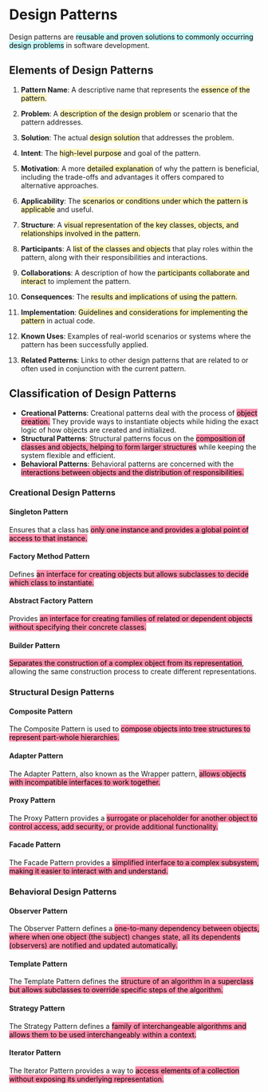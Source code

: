 # Design Patterns
Design patterns are <mark style="background: #ABF7F7A6;">reusable and proven solutions to commonly occurring design problems</mark> in software development.

## Elements of Design Patterns
1. **Pattern Name**: A descriptive name that represents the <mark style="background: #FFF3A3A6;">essence of the pattern.</mark> 
    
2. **Problem**: A <mark style="background: #FFF3A3A6;">description of the design problem</mark> or scenario that the pattern addresses. 
    
3. **Solution**: The actual <mark style="background: #FFF3A3A6;">design solution</mark> that addresses the problem.
    
4. **Intent**: The <mark style="background: #FFF3A3A6;">high-level purpose</mark> and goal of the pattern.
    
5. **Motivation**: A more <mark style="background: #FFF3A3A6;">detailed explanation</mark> of why the pattern is beneficial, including the trade-offs and advantages it offers compared to alternative approaches.
    
6. **Applicability**: The <mark style="background: #FFF3A3A6;">scenarios or conditions under which the pattern is applicable</mark> and useful. 
    
7. **Structure**: A <mark style="background: #FFF3A3A6;">visual representation of the key classes, objects, and relationships involved in the pattern.</mark>
    
8. **Participants**: A <mark style="background: #FFF3A3A6;">list of the classes and objects</mark> that play roles within the pattern, along with their responsibilities and interactions.
    
9. **Collaborations**: A description of how the <mark style="background: #FFF3A3A6;">participants collaborate and interact</mark> to implement the pattern.
    
10. **Consequences**: The <mark style="background: #FFF3A3A6;">results and implications of using the pattern.</mark>
    
11. **Implementation**: <mark style="background: #FFF3A3A6;">Guidelines and considerations for implementing the pattern</mark> in actual code. 
    
12. **Known Uses**: Examples of real-world scenarios or systems where the pattern has been successfully applied. 
    
13. **Related Patterns**: Links to other design patterns that are related to or often used in conjunction with the current pattern. 

## Classification of Design Patterns
- **Creational Patterns**: Creational patterns deal with the process of <mark style="background: #FF5582A6;">object creation.</mark> They provide ways to instantiate objects while hiding the exact logic of how objects are created and initialized.
- **Structural Patterns**: Structural patterns focus on the <mark style="background: #FF5582A6;">composition of classes and objects, helping to form larger structures</mark> while keeping the system flexible and efficient.
- **Behavioral Patterns**: Behavioral patterns are concerned with the <mark style="background: #FF5582A6;">interactions between objects and the distribution of responsibilities.</mark>

### Creational Design Patterns
#### Singleton Pattern
Ensures that a class has <mark style="background: #FF5582A6;">only one instance and provides a global point of access to that instance.</mark>

#### Factory Method Pattern
Defines <mark style="background: #FF5582A6;">an interface for creating objects but allows subclasses to decide which class to instantiate.</mark>

#### Abstract Factory Pattern
Provides <mark style="background: #FF5582A6;">an interface for creating families of related or dependent objects without specifying their concrete classes.</mark>

#### Builder Pattern
<mark style="background: #FF5582A6;">Separates the construction of a complex object from its representation</mark>, allowing the same construction process to create different representations.

### Structural Design Patterns
#### Composite Pattern 
The Composite Pattern is used to <mark style="background: #FF5582A6;">compose objects into tree structures to represent part-whole hierarchies.
</mark>
#### Adapter Pattern
The Adapter Pattern, also known as the Wrapper pattern, <mark style="background: #FF5582A6;">allows objects with incompatible interfaces to work together.</mark>

#### Proxy Pattern
The Proxy Pattern provides a <mark style="background: #FF5582A6;">surrogate or placeholder for another object to control access, add security, or provide additional functionality.</mark>

#### Facade Pattern
The Facade Pattern provides a <mark style="background: #FF5582A6;">simplified interface to a complex subsystem, making it easier to interact with and understand.</mark>


### Behavioral Design Patterns
#### Observer Pattern 
The Observer Pattern defines a <mark style="background: #FF5582A6;">one-to-many dependency between objects, where when one object (the subject) changes state, all its dependents (observers) are notified and updated automatically.</mark>

#### Template Pattern 
The Template Pattern defines the <mark style="background: #FF5582A6;">structure of an algorithm in a superclass but allows subclasses to override specific steps of the algorithm.</mark>

#### Strategy Pattern
The Strategy Pattern defines a <mark style="background: #FF5582A6;">family of interchangeable algorithms and allows them to be used interchangeably within a context.</mark>

#### Iterator Pattern 
The Iterator Pattern provides a way to <mark style="background: #FF5582A6;">access elements of a collection without exposing its underlying representation.</mark>

